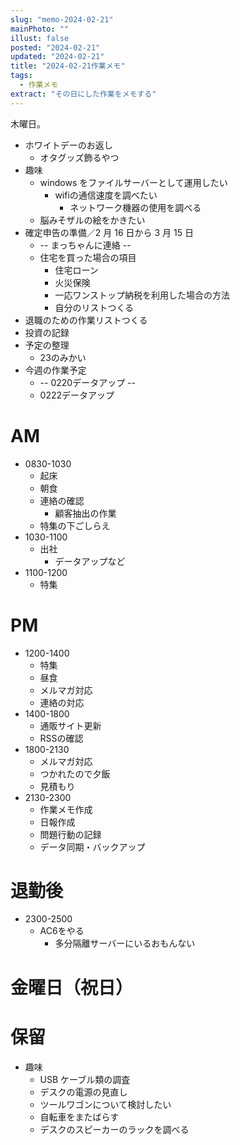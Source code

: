 ```yaml
---
slug: "memo-2024-02-21"
mainPhoto: ""
illust: false
posted: "2024-02-21"
updated: "2024-02-21"
title: "2024-02-21作業メモ"
tags:
  - 作業メモ
extract: "その日にした作業をメモする"
---
```


木曜日。

- ホワイトデーのお返し
  - オタグッズ飾るやつ
- 趣味
  - windows をファイルサーバーとして運用したい
    - wifiの通信速度を調べたい
      - ネットワーク機器の使用を調べる
  - 脳みそザルの絵をかきたい
- 確定申告の準備／2 月 16 日から 3 月 15 日
  - -- まっちゃんに連絡 --
  - 住宅を買った場合の項目
    - 住宅ローン
    - 火災保険
    - 一応ワンストップ納税を利用した場合の方法
    - 自分のリストつくる
- 退職のための作業リストつくる
- 投資の記録
- 予定の整理
  - 23のみかい
- 今週の作業予定
  - -- 0220データアップ --
  - 0222データアップ


# AM

- 0830-1030
  - 起床
  - 朝食
  - 連絡の確認
    - 顧客抽出の作業
  - 特集の下ごしらえ
- 1030-1100
  - 出社
    - データアップなど
- 1100-1200
  - 特集

# PM

- 1200-1400
  - 特集
  - 昼食
  - メルマガ対応
  - 連絡の対応
- 1400-1800
  - 通販サイト更新
  - RSSの確認
- 1800-2130
  - メルマガ対応
  - つかれたので夕飯
  - 見積もり
- 2130-2300
  - 作業メモ作成
  - 日報作成
  - 問題行動の記録
  - データ同期・バックアップ

# 退勤後

- 2300-2500
  - AC6をやる
    - 多分隔離サーバーにいるおもんない

# 金曜日（祝日）

# 保留

- 趣味
  - USB ケーブル類の調査
  - デスクの電源の見直し
  - ツールワゴンについて検討したい
  - 自転車をまたばらす
  - デスクのスピーカーのラックを調べる